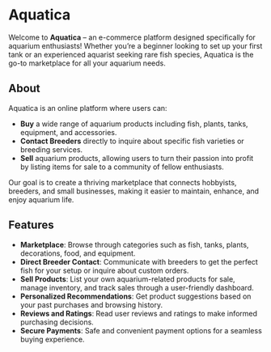 # Aquatica

Welcome to **Aquatica** – an e-commerce platform designed specifically for aquarium enthusiasts! Whether you’re a beginner looking to set up your first tank or an experienced aquarist seeking rare fish species, Aquatica is the go-to marketplace for all your aquarium needs.

## About
Aquatica is an online platform where users can:
- **Buy** a wide range of aquarium products including fish, plants, tanks, equipment, and accessories.
- **Contact Breeders** directly to inquire about specific fish varieties or breeding services.
- **Sell** aquarium products, allowing users to turn their passion into profit by listing items for sale to a community of fellow enthusiasts.

Our goal is to create a thriving marketplace that connects hobbyists, breeders, and small businesses, making it easier to maintain, enhance, and enjoy aquarium life.

## Features
- **Marketplace**: Browse through categories such as fish, tanks, plants, decorations, food, and equipment.
- **Direct Breeder Contact**: Communicate with breeders to get the perfect fish for your setup or inquire about custom orders.
- **Sell Products**: List your own aquarium-related products for sale, manage inventory, and track sales through a user-friendly dashboard.
- **Personalized Recommendations**: Get product suggestions based on your past purchases and browsing history.
- **Reviews and Ratings**: Read user reviews and ratings to make informed purchasing decisions.
- **Secure Payments**: Safe and convenient payment options for a seamless buying experience.
 

